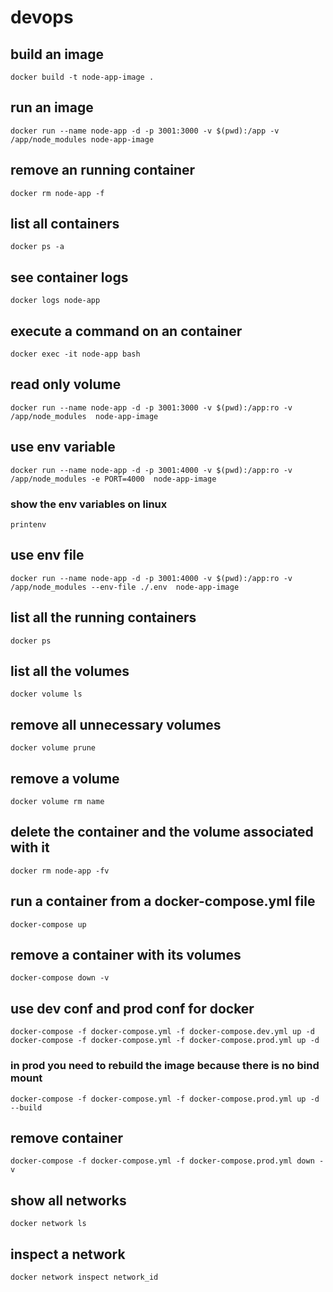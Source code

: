 # devops
## build an image
    docker build -t node-app-image .
## run an image
    docker run --name node-app -d -p 3001:3000 -v $(pwd):/app -v /app/node_modules node-app-image
## remove an running container
    docker rm node-app -f
## list all containers
    docker ps -a
## see container logs
    docker logs node-app
## execute a command on an container
    docker exec -it node-app bash
## read only volume
    docker run --name node-app -d -p 3001:3000 -v $(pwd):/app:ro -v /app/node_modules  node-app-image
## use env variable
    docker run --name node-app -d -p 3001:4000 -v $(pwd):/app:ro -v /app/node_modules -e PORT=4000  node-app-image
### show the env variables on linux
    printenv
## use env file
    docker run --name node-app -d -p 3001:4000 -v $(pwd):/app:ro -v /app/node_modules --env-file ./.env  node-app-image
## list all the running containers
    docker ps
## list all the volumes
    docker volume ls
## remove all unnecessary volumes 
    docker volume prune
## remove a volume
    docker volume rm name
## delete the container and the volume associated with it
    docker rm node-app -fv
## run a container from a docker-compose.yml file
    docker-compose up
## remove a container with its volumes
    docker-compose down -v
## use dev conf and prod conf for docker
    docker-compose -f docker-compose.yml -f docker-compose.dev.yml up -d 
    docker-compose -f docker-compose.yml -f docker-compose.prod.yml up -d 
### in prod you need to rebuild the image because there is no bind mount
    docker-compose -f docker-compose.yml -f docker-compose.prod.yml up -d --build
## remove container
    docker-compose -f docker-compose.yml -f docker-compose.prod.yml down -v
## show all networks
    docker network ls
## inspect a network
    docker network inspect network_id